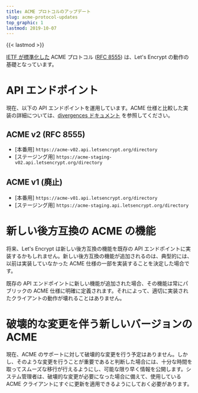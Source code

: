 ```yaml
---
title: ACME プロトコルのアップデート
slug: acme-protocol-updates
top_graphic: 1
lastmod: 2019-10-07
---
```


{{< lastmod >}}

[IETF が標準化した](https://letsencrypt.org/2019/03/11/acme-protocol-ietf-standard.html) ACME プロトコル ([RFC 8555](https://datatracker.ietf.org/doc/rfc8555/)) は、Let's Encrypt の動作の基礎となっています。

# API エンドポイント

現在、以下の API エンドポイントを運用しています。ACME 仕様と比較した実装の詳細については、[divergences ドキュメント](https://github.com/letsencrypt/boulder/blob/master/docs/acme-divergences.md) を参照してください。

## ACME v2 (RFC 8555)

* [本番用] `https://acme-v02.api.letsencrypt.org/directory`
* [ステージング用] `https://acme-staging-v02.api.letsencrypt.org/directory`

## ACME v1 (廃止)

* [本番用] `https://acme-v01.api.letsencrypt.org/directory`
* [ステージング用] `https://acme-staging.api.letsencrypt.org/directory`

# 新しい後方互換の ACME の機能

将来、Let's Encrypt は新しい後方互換の機能を既存の API エンドポイントに実装するかもしれません。新しい後方互換の機能が追加されるのは、典型的には、以前は実装していなかった ACME 仕様の一部を実装することを決定した場合です。

既存の API エンドポイントに新しい機能が追加された場合、その機能は常にパブリックの ACME 仕様に明確に定義されます。それによって、適切に実装されたクライアントの動作が壊れることはありません。

# 破壊的な変更を伴う新しいバージョンの ACME

現在、ACME のサポートに対して破壊的な変更を行う予定はありません。しかし、そのような変更を行うことが重要であると判断した場合には、十分な時間を取ってスムーズな移行が行えるようにし、可能な限り早く情報を公開します。システム管理者は、破壊的な変更が必要になった場合に備えて、使用している ACME クライアントにすぐに更新を適用できるようにしておく必要があります。
